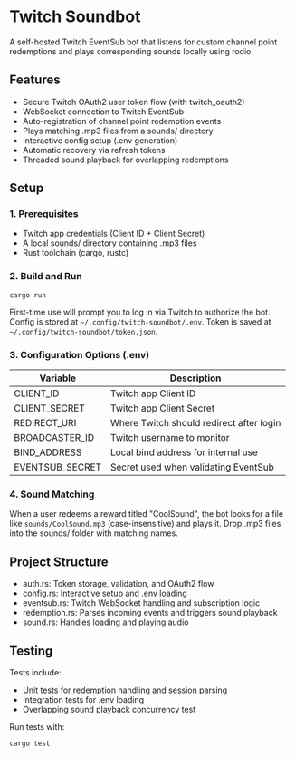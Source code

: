 # Twitch Soundbot

A self-hosted Twitch EventSub bot that listens for custom channel point
redemptions and plays corresponding sounds locally using rodio.

## Features

- Secure Twitch OAuth2 user token flow (with twitch_oauth2)
- WebSocket connection to Twitch EventSub
- Auto-registration of channel point redemption events
- Plays matching .mp3 files from a sounds/ directory
- Interactive config setup (.env generation)
- Automatic recovery via refresh tokens
- Threaded sound playback for overlapping redemptions

## Setup

### 1. Prerequisites

- Twitch app credentials (Client ID + Client Secret)
- A local sounds/ directory containing .mp3 files
- Rust toolchain (cargo, rustc)

### 2. Build and Run
```
cargo run
```

First-time use will prompt you to log in via Twitch to authorize the bot.
Config is stored at `~/.config/twitch-soundbot/.env`.
Token is saved at `~/.config/twitch-soundbot/token.json`.

### 3. Configuration Options (.env)

| Variable        | Description                                 |
|----------------|---------------------------------------------|
| CLIENT_ID      | Twitch app Client ID                        |
| CLIENT_SECRET  | Twitch app Client Secret                    |
| REDIRECT_URI   | Where Twitch should redirect after login    |
| BROADCASTER_ID | Twitch username to monitor                  |
| BIND_ADDRESS   | Local bind address for internal use         |
| EVENTSUB_SECRET| Secret used when validating EventSub        |

### 4. Sound Matching

When a user redeems a reward titled "CoolSound", the bot looks for a file like
`sounds/CoolSound.mp3` (case-insensitive) and plays it. Drop .mp3 files into
the sounds/ folder with matching names.

## Project Structure

- auth.rs: Token storage, validation, and OAuth2 flow
- config.rs: Interactive setup and .env loading
- eventsub.rs: Twitch WebSocket handling and subscription logic
- redemption.rs: Parses incoming events and triggers sound playback
- sound.rs: Handles loading and playing audio

## Testing

Tests include:

- Unit tests for redemption handling and session parsing
- Integration tests for .env loading
- Overlapping sound playback concurrency test

Run tests with:
```
cargo test
```
